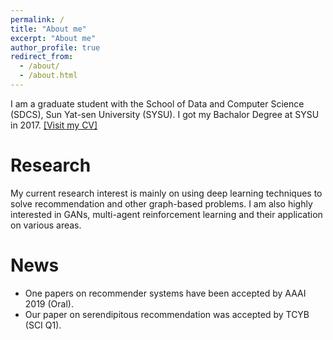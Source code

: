 ```yaml
---
permalink: /
title: "About me"
excerpt: "About me"
author_profile: true
redirect_from: 
  - /about/
  - /about.html
---
```


I am a graduate student with the School of Data and Computer Science (SDCS), Sun Yat-sen University (SYSU). I got my Bachalor Degree at SYSU in 2017. [[Visit my CV]](http://familyld.github.io/files/CV_Zhi-HongDeng.pdf)

Research
========

My current research interest is mainly on using deep learning techniques to solve recommendation and other graph-based problems. I am also highly interested in GANs, multi-agent reinforcement learning and their application on various areas.

News
=======
* One papers on recommender systems have been accepted by AAAI 2019 (Oral).
* Our paper on serendipitous recommendation was accepted by TCYB (SCI Q1).




